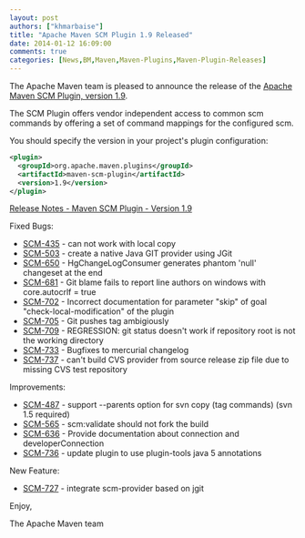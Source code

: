 ```yaml
---
layout: post
authors: ["khmarbaise"]
title: "Apache Maven SCM Plugin 1.9 Released"
date: 2014-01-12 16:09:00
comments: true
categories: [News,BM,Maven,Maven-Plugins,Maven-Plugin-Releases]
---
```

The Apache Maven team is pleased to announce the release of the 
[Apache Maven SCM Plugin, version 1.9](https://maven.apache.org/scm/maven-scm-plugin/).

The SCM Plugin offers vendor independent access to common scm commands by offering a 
set of command mappings for the configured scm.

You should specify the version in your project's plugin configuration:

``` xml
<plugin>
  <groupId>org.apache.maven.plugins</groupId>
  <artifactId>maven-scm-plugin</artifactId>
  <version>1.9</version>
</plugin>
```

<!-- more -->

[Release Notes - Maven SCM Plugin - Version 1.9](http://jira.codehaus.org/secure/ReleaseNote.jspa?projectId=10527&version=18783)

Fixed Bugs:

 * [SCM-435](https://issues.apache.org/jira/browse/SCM-435) - can not work with local copy
 * [SCM-503](https://issues.apache.org/jira/browse/SCM-503) - create a native Java GIT provider using JGit
 * [SCM-650](https://issues.apache.org/jira/browse/SCM-650) - HgChangeLogConsumer generates phantom 'null' changeset at the end
 * [SCM-681](https://issues.apache.org/jira/browse/SCM-681) - Git blame fails to report line authors on windows with core.autocrlf = true
 * [SCM-702](https://issues.apache.org/jira/browse/SCM-702) - Incorrect documentation for parameter "skip" of goal "check-local-modification" of the plugin
 * [SCM-705](https://issues.apache.org/jira/browse/SCM-705) - Git pushes tag ambigiously
 * [SCM-709](https://issues.apache.org/jira/browse/SCM-709) - REGRESSION: git status doesn't work if repository root is not the working directory
 * [SCM-733](https://issues.apache.org/jira/browse/SCM-733) - Bugfixes to mercurial changelog
 * [SCM-737](https://issues.apache.org/jira/browse/SCM-737) - can't build CVS provider from source release zip file due to missing CVS test repository

Improvements:

 * [SCM-487](https://issues.apache.org/jira/browse/SCM-487) - support --parents option for svn copy (tag commands) (svn 1.5 required)
 * [SCM-565](https://issues.apache.org/jira/browse/SCM-565) - scm:validate should not fork the build
 * [SCM-636](https://issues.apache.org/jira/browse/SCM-636) - Provide documentation about connection and developerConnection
 * [SCM-736](https://issues.apache.org/jira/browse/SCM-736) - update plugin to use plugin-tools java 5 annotations

New Feature:

 * [SCM-727](https://issues.apache.org/jira/browse/SCM-727) - integrate scm-provider based on jgit


Enjoy,

The Apache Maven team
